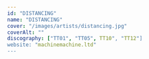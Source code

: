 ```yaml
---
id: "DISTANCING"
name: "DISTANCING"
cover: "/images/artists/distancing.jpg"
coverAlt: ""
discography: ["TT01", "TT05", TT10", "TT12"]
website: "machinemachine.ltd"
---
```


